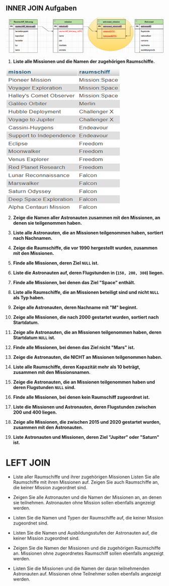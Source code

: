## **INNER JOIN Aufgaben**

![alt text](schema.png)

1. **Liste alle Missionen und die Namen der zugehörigen Raumschiffe.**

![alt text](aufgabe1.png)  
 
2. **Zeige die Namen aller Astronauten zusammen mit den Missionen, an denen sie teilgenommen haben.**
   
3. **Liste alle Astronauten, die an Missionen teilgenommen haben, sortiert nach Nachnamen.**
   
4. **Zeige die Raumschiffe, die vor 1990 hergestellt wurden, zusammen mit den Missionen.**
  
5. **Finde alle Missionen, deren Ziel `NULL` ist.**
  
6. **Liste die Astronauten auf, deren Flugstunden in (`150, 200, 300`) liegen.**
  
7. **Finde alle Missionen, bei denen das Ziel "Space" enthält.**
   
8. **Liste alle Raumschiffe, die an Missionen beteiligt sind und nicht `NULL` als Typ haben.**
  
9. **Zeige alle Astronauten, deren Nachname mit "M" beginnt.**
   
10. **Zeige alle Missionen, die nach 2000 gestartet wurden, sortiert nach Startdatum.**
    
11. **Zeige alle Astronauten, die an Missionen teilgenommen haben, deren Startdatum `NULL` ist.**
 
12. **Finde alle Missionen, bei denen das Ziel nicht "Mars" ist.**
 
13. **Zeige die Astronauten, die NICHT an Missionen teilgenommen haben.**
 
14. **Liste alle Raumschiffe, deren Kapazität mehr als 10 beträgt, zusammen mit den Missionsnamen.**
 
15. **Zeige die Astronauten, die an Missionen teilgenommen haben und deren Flugstunden `NULL` sind.**
   
16. **Finde alle Missionen, bei denen kein Raumschiff zugeordnet ist.**
 
17. **Liste die Missionen und Astronauten, deren Flugstunden zwischen 200 und 400 liegen.**
  
18. **Zeige alle Missionen, die zwischen 2015 und 2020 gestartet wurden, zusammen mit den Astronauten.**
 
19. **Liste Astronauten und Missionen, deren Ziel "Jupiter" oder "Saturn" ist.**

# LEFT JOIN

- Liste aller Raumschiffe und ihrer zugehörigen Missionen Listen Sie alle Raumschiffe mit ihren Missionen auf. Zeigen Sie auch Raumschiffe an, die keiner Mission zugeordnet sind.

- Zeigen Sie alle Astronauten und die Namen der Missionen an, an denen sie teilnehmen. Astronauten ohne Mission sollen ebenfalls angezeigt werden.

- Listen Sie die Namen und Typen der Raumschiffe auf, die keiner Mission zugeordnet sind.

- Listen Sie die Namen und Ausbildungsstufen der Astronauten auf, die keiner Mission zugeordnet sind.

- Zeigen Sie die Namen der Missionen und die zugehörigen Raumschiffe an. Missionen ohne zugeordnetes Raumschiff sollen ebenfalls angezeigt werden.

- Listen Sie die Missionen und die Namen der daran teilnehmenden Astronauten auf. Missionen ohne Teilnehmer sollen ebenfalls angezeigt werden.
 